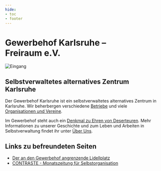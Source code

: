 ```yaml
---
hide:
- toc
- footer
---
```


# Gewerbehof Karlsruhe&nbsp;–<br>Freiraum e.V.

![Eingang](img/Eingang.png)

## Selbstverwaltetes alternatives Zentrum Karlsruhe

Der Gewerbehof Karlsruhe ist ein selbstverwaltetes alternatives Zentrum
in Karlsruhe. Wir beherbergen verschiedene [Betriebe](betriebe) und viele
[Organisationen und Vereine](organisationen).

Im Gewerbehof steht auch ein
[Denkmal zu Ehren von Deserteuren](deserteursdenkmal).
Mehr Informationen zu unserer Geschichte und zum Leben und Arbeiten in
Selbstverwaltung findet ihr unter [Über Uns](historie).

## Links zu befreundeten Seiten

* [Der an den Gewerbehof angrenzende Lidellplatz](http://www.lidellplatz.net)
* [CONTRASTE - Monatszeitung für Selbstorganisation](http://www.contraste.org)
